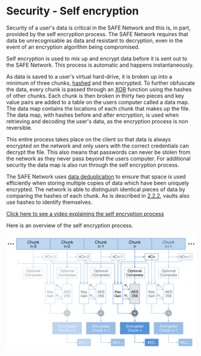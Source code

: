 # Security - Self encryption
Security of a user's data is critical in the SAFE Network and this is, in part, provided by the self encryption process. The SAFE Network requires that data be unrecognisable as data and resistant to decryption, even in the event of an encryption algorithm being compromised.

Self encryption is used to mix up and encrypt data before it is sent out to the SAFE Network. This process is automatic and happens instantaneously.

As data is saved to a user's virtual hard-drive, it is broken up into a minimum of three chunks, [hashed](http://en.wikipedia.org/wiki/Hash_function) and then encrypted. To further obfuscate the data, every chunk is passed through an [XOR](http://en.wikipedia.org/wiki/Exclusive_or) function using the hashes of other chunks.
Each chunk is then broken in thirty two pieces and key value pairs are added to a table on the users computer called a data map. The data map contains the locations of each chunk that makes up the file. The data map, with hashes before and after encryption, is used when retrieving and decoding the user's data, as the encryption process is non reversible.

This entire process takes place on the client so that data is always encrypted on the network and only users with the correct credentials can decrypt the file. This also means that passwords can never be stolen from the network as they never pass beyond the users computer.
For additional security the data map is also run through the self encryption process.

The SAFE Network uses [data deduplication](http://en.wikipedia.org/wiki/Data_deduplication) to ensure that space is used efficiently when storing multiple copies of data which have been uniquely encrypted. The network is able to distinguish identical pieces of data by comparing the hashes of each chunk. As is described in [2.2.2](http://maidsafe.net/SystemDocs/system_components/guaranteed_vault_identification.html), vaults also use hashes to identify themselves.

[Click here to see a video explaining the self encryption process](https://www.youtube.com/watch?v=Jnvwv4z17b4)

Here is an overview of the self encryption process.

![Self encryption figure](./img/self-encryption.png)
